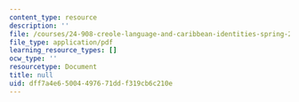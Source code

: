 ```yaml
---
content_type: resource
description: ''
file: /courses/24-908-creole-language-and-caribbean-identities-spring-2017/dff7a4e65004497671ddf319cb6c210e_MIT24_908S17_Inspiration_for_Course_Creole_300k.pdf
file_type: application/pdf
learning_resource_types: []
ocw_type: ''
resourcetype: Document
title: null
uid: dff7a4e6-5004-4976-71dd-f319cb6c210e
---
```

